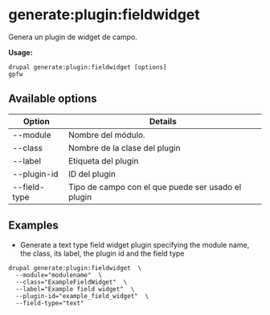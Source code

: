 # generate:plugin:fieldwidget
Genera un plugin de widget de campo.

**Usage:**
```
drupal generate:plugin:fieldwidget [options]
gpfw
```

## Available options
Option | Details
-------|-------------
--module | Nombre del módulo.
--class | Nombre de la clase del plugin
--label | Etiqueta del plugin
--plugin-id | ID del plugin
--field-type | Tipo de campo con el que puede ser usado el plugin

## Examples
* Generate a text type field widget plugin specifying the module name, the class, its label, the plugin id and the field type
```
drupal generate:plugin:fieldwidget  \
  --module="modulename"  \
  --class="ExampleFieldWidget"  \
  --label="Example field widget"  \
  --plugin-id="example_field_widget"  \
  --field-type="text"
```
